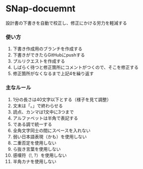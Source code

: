# SNap-docuemnt
設計書の下書きを自動で校正し、修正にかける労力を軽減する

### 使い方
1. 下書き作成用のブランチを作成する
2. 下書きができたらGitHubにpushする
3. プルリクエストを作成する
4. しばらく待つと修正箇所にコメントがつくので、そこを修正する
5. 修正箇所がなくなるまで上記4を繰り返す

### 主なルール
1. 1分の長さは40文字以下とする（様子を見て調整）
2. 文末は「。」で終わらせる
3. 読点、カンマは1文中に3つまで
4. アルファベットは半角で表記する
5. である調で統一する
6. 全角文字同士の間にスペースを入れない
7. 弱い日本語表現（かも）を使用しない
8. 二重否定を使用しない
9. ら抜き言葉を使用しない
10. 感嘆符（!, ?）を使用しない
11. 半角カナを使用しない
